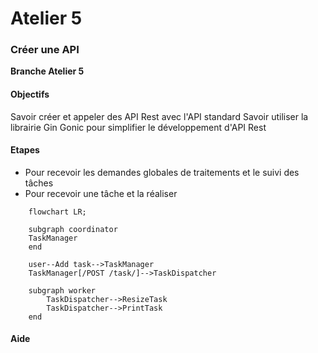 # Atelier 5
### Créer une API

**Branche Atelier 5**

#### Objectifs

Savoir créer et appeler des API Rest avec l'API standard
Savoir utiliser la librairie Gin Gonic pour simplifier le développement d'API Rest

#### Etapes

- Pour recevoir les demandes globales de traitements et le suivi des tâches
- Pour recevoir une tâche et la réaliser

```mermaid
    flowchart LR;
    
    subgraph coordinator
    TaskManager
    end
    
    user--Add task-->TaskManager
    TaskManager[/POST /task/]-->TaskDispatcher
    
    subgraph worker
        TaskDispatcher-->ResizeTask
        TaskDispatcher-->PrintTask
    end
```

#### Aide
